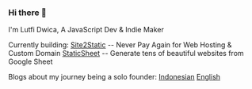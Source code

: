 
### Hi there 👋
I'm Lutfi Dwica, A JavaScript Dev & Indie Maker

Currently building:
[Site2Static](https://site2static.com) -- Never Pay Again for Web Hosting & Custom Domain
[StaticSheet](https://staticsheet.com) -- Generate tens of beautiful websites from Google Sheet

Blogs about my journey being a solo founder:
[Indonesian](https://indo.substack.com)
[English](https://solo.substack.com)
